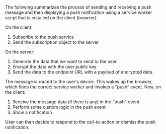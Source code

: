 The following summarizes the process of sending and receiving a push message and then displaying a push notification using a service worker script that is installed on the client (browser).

On the client:

1. Subscribe to the push service
2. Send the subscription object to the server

On the server:

1. Generate the data that we want to send to the user
2. Encrypt the data with the user public key
3. Send the data to the endpoint URL with a payload of encrypted data.

The message is routed to the user's device. This wakes up the browser, which finds the correct service worker and invokes a "push" event. Now, on the client:

1. Receive the message data (if there is any) in the "push" event
2. Perform some custom logic in the push event
3. Show a notification

User can then decide to respond to the call-to-action or dismiss the push notification.
